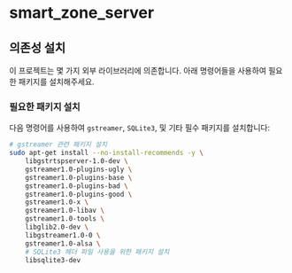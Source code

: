 # smart_zone_server

## 의존성 설치

이 프로젝트는 몇 가지 외부 라이브러리에 의존합니다. 아래 명령어들을 사용하여 필요한 패키지를 설치해주세요.

### 필요한 패키지 설치

다음 명령어를 사용하여 `gstreamer`, `SQLite3`, 및 기타 필수 패키지를 설치합니다:

```bash
# gstreamer 관련 패키지 설치
sudo apt-get install --no-install-recommends -y \
    libgstrtspserver-1.0-dev \
    gstreamer1.0-plugins-ugly \
    gstreamer1.0-plugins-base \
    gstreamer1.0-plugins-bad \
    gstreamer1.0-plugins-good \
    gstreamer1.0-x \
    gstreamer1.0-libav \
    gstreamer1.0-tools \
    libglib2.0-dev \
    libgstreamer1.0-0 \
    gstreamer1.0-alsa \
    # SQLite3 헤더 파일 사용을 위한 패키지 설치
    libsqlite3-dev
